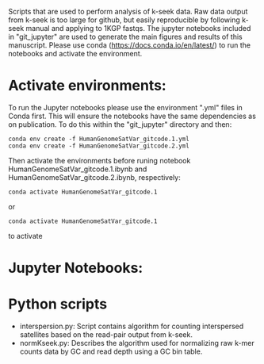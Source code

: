 Scripts that are used to perform analysis of k-seek data. Raw data output from k-seek is too large for github, but easily reproducible by following k-seek manual and applying to 1KGP fastqs. The jupyter notebooks included in "git_jupyter" are used to generate the main figures and results of this manuscript. Please use conda (https://docs.conda.io/en/latest/) to run the notebooks and activate the environment.

# Activate environments:

To run the Jupyter notebooks please use the environment ".yml" files in Conda first. This will ensure the notebooks have the same dependencies as on publication. To do this within the "git_jupyter" directory and then:

    conda env create -f HumanGenomeSatVar_gitcode.1.yml
    conda env create -f HumanGenomeSatVar_gitcode.2.yml

Then activate the environments before runing notebook HumanGenomeSatVar_gitcode.1.ibynb and HumanGenomeSatVar_gitcode.2.ibynb, respectively:
    
    conda activate HumanGenomeSatVar_gitcode.1

or
 
    conda activate HumanGenomeSatVar_gitcode.1    
 

to activate 

# Jupyter Notebooks:

# Python scripts

* interspersion.py: Script contains algorithm for counting interspersed satellites based on the read-pair output from k-seek.
* normKseek.py: Describes the algorithm used for normalizing raw k-mer counts data by GC and read depth using a GC bin table.
